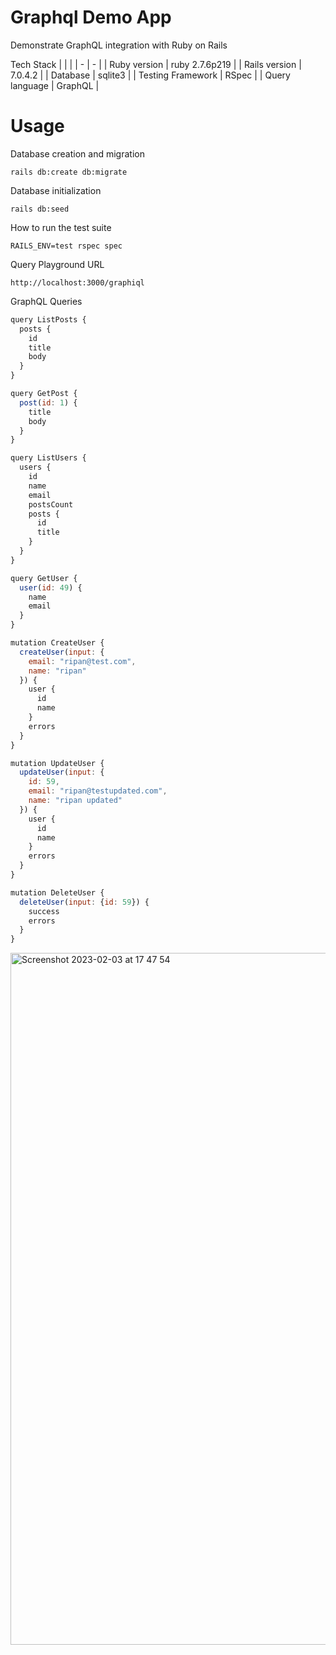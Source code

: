 # Graphql Demo App
Demonstrate GraphQL integration with Ruby on Rails

Tech Stack
|              |                |
| - | - |
| Ruby version | ruby 2.7.6p219 |
| Rails version  | 7.0.4.2 |
| Database | sqlite3 |
| Testing Framework | RSpec |
| Query language | GraphQL |

# Usage

Database creation and migration
```
rails db:create db:migrate
```

Database initialization
``` 
rails db:seed
```

How to run the test suite
```
RAILS_ENV=test rspec spec
```

Query Playground URL
```
http://localhost:3000/graphiql
```

GraphQL Queries
```js
query ListPosts {
  posts {
    id
    title
    body
  }
}

query GetPost {
  post(id: 1) {
    title
    body
  }
}

query ListUsers {
  users {
    id
    name
    email
    postsCount
    posts {
      id
      title
    }
  }
}

query GetUser {
  user(id: 49) {
    name
    email
  }
}

mutation CreateUser {
  createUser(input: {
    email: "ripan@test.com", 
    name: "ripan"
  }) {
    user {
      id
      name
    }
    errors
  }
}

mutation UpdateUser {
  updateUser(input: {
    id: 59,
    email: "ripan@testupdated.com", 
    name: "ripan updated"
  }) {
    user {
      id
      name
    }
    errors
  }
}

mutation DeleteUser {
  deleteUser(input: {id: 59}) {
    success
    errors
  }
}

```

<img width="1107" alt="Screenshot 2023-02-03 at 17 47 54" src="https://user-images.githubusercontent.com/195928/216672192-0a1ffa5f-87fa-42cd-819d-dc5c981bb622.png">

